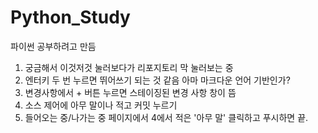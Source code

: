 # Python_Study
파이썬 공부하려고 만듬
  1. 궁금해서 이것저것 눌러보다가 리포지토리 막 눌러보는 중
  2. 엔터키 두 번 누르면 뛰어쓰기 되는 것 같음 아마 마크다운 언어 기반인가?
  3. 변경사항에서 + 버튼 누르면 스테이징된 변경 사항 창이 뜸
  4. 소스 제어에 아무 말이나 적고 커밋 누르기
  5. 들어오는 중/나가는 중 페이지에서 4에서 적은 '아무 말' 클릭하고 푸시하면 끝.